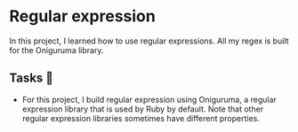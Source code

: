 # Regular expression

In this project, I learned how to use regular expressions. All my regex is built for the Oniguruma library.

## Tasks :page_with_curl:

* For this project, I build regular expression using Oniguruma, a regular expression library that is used by Ruby by default. Note that other regular expression libraries sometimes have different properties.

